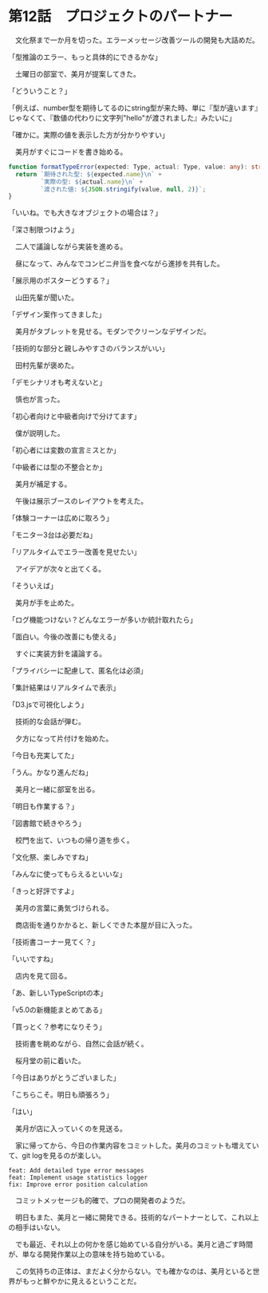 # 第12話　プロジェクトのパートナー

　文化祭まで一か月を切った。エラーメッセージ改善ツールの開発も大詰めだ。

「型推論のエラー、もっと具体的にできるかな」

　土曜日の部室で、美月が提案してきた。

「どういうこと？」

「例えば、number型を期待してるのにstring型が来た時、単に『型が違います』じゃなくて、『数値の代わりに文字列"hello"が渡されました』みたいに」

「確かに。実際の値を表示した方が分かりやすい」

　美月がすぐにコードを書き始める。

```typescript
function formatTypeError(expected: Type, actual: Type, value: any): string {
  return `期待された型: ${expected.name}\n` +
         `実際の型: ${actual.name}\n` +
         `渡された値: ${JSON.stringify(value, null, 2)}`;
}
```

「いいね。でも大きなオブジェクトの場合は？」

「深さ制限つけよう」

　二人で議論しながら実装を進める。

　昼になって、みんなでコンビニ弁当を食べながら進捗を共有した。

「展示用のポスターどうする？」

　山田先輩が聞いた。

「デザイン案作ってきました」

　美月がタブレットを見せる。モダンでクリーンなデザインだ。

「技術的な部分と親しみやすさのバランスがいい」

　田村先輩が褒めた。

「デモシナリオも考えないと」

　慎也が言った。

「初心者向けと中級者向けで分けてます」

　僕が説明した。

「初心者には変数の宣言ミスとか」

「中級者には型の不整合とか」

　美月が補足する。

　午後は展示ブースのレイアウトを考えた。

「体験コーナーは広めに取ろう」

「モニター3台は必要だね」

「リアルタイムでエラー改善を見せたい」

　アイデアが次々と出てくる。

「そういえば」

　美月が手を止めた。

「ログ機能つけない？どんなエラーが多いか統計取れたら」

「面白い。今後の改善にも使える」

　すぐに実装方針を議論する。

「プライバシーに配慮して、匿名化は必須」

「集計結果はリアルタイムで表示」

「D3.jsで可視化しよう」

　技術的な会話が弾む。

　夕方になって片付けを始めた。

「今日も充実してた」

「うん。かなり進んだね」

　美月と一緒に部室を出る。

「明日も作業する？」

「図書館で続きやろう」

　校門を出て、いつもの帰り道を歩く。

「文化祭、楽しみですね」

「みんなに使ってもらえるといいな」

「きっと好評ですよ」

　美月の言葉に勇気づけられる。

　商店街を通りかかると、新しくできた本屋が目に入った。

「技術書コーナー見てく？」

「いいですね」

　店内を見て回る。

「あ、新しいTypeScriptの本」

「v5.0の新機能まとめてある」

「買っとく？参考になりそう」

　技術書を眺めながら、自然に会話が続く。

　桜月堂の前に着いた。

「今日はありがとうございました」

「こちらこそ。明日も頑張ろう」

「はい」

　美月が店に入っていくのを見送る。

　家に帰ってから、今日の作業内容をコミットした。美月のコミットも増えていて、git logを見るのが楽しい。

```
feat: Add detailed type error messages
feat: Implement usage statistics logger
fix: Improve error position calculation
```

　コミットメッセージも的確で、プロの開発者のようだ。

　明日もまた、美月と一緒に開発できる。技術的なパートナーとして、これ以上の相手はいない。

　でも最近、それ以上の何かを感じ始めている自分がいる。美月と過ごす時間が、単なる開発作業以上の意味を持ち始めている。

　この気持ちの正体は、まだよく分からない。でも確かなのは、美月といると世界がもっと鮮やかに見えるということだ。